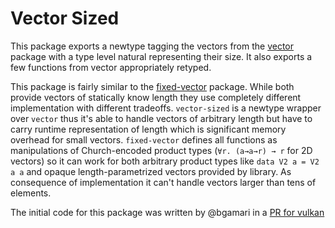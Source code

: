 # Vector Sized

This package exports a newtype tagging the vectors from the
[vector](https://hackage.haskell.org/package/vector) package with a type level
natural representing their size.
It also exports a few functions from vector appropriately retyped.

This package is fairly similar to
the [fixed-vector](https://hackage.haskell.org/package/fixed-vector) package.
While both provide vectors of statically know length they use completely
different implementation with different tradeoffs. `vector-sized` is a newtype
wrapper over `vector` thus it's able to handle vectors of arbitrary length but
have to carry runtime representation of length which is significant memory
overhead for small vectors. `fixed-vector` defines all functions as
manipulations of Church-encoded product types (`∀r. (a→a→r) → r` for 2D vectors)
so it can work for both arbitrary product types like `data V2 a = V2 a a` and
opaque length-parametrized vectors provided by library. As consequence of
implementation it can't handle vectors larger than tens of elements.


The initial code for this package was written by @bgamari in a [PR for vulkan](https://github.com/expipiplus1/vulkan/pull/1)
